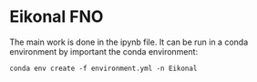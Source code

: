 # Eikonal FNO

The main work is done in the ipynb file. It can be run in a conda environment by important the conda environment:

```
conda env create -f environment.yml -n Eikonal
```